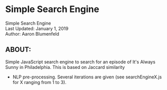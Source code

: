 # Simple Search Engine

Simple Search Engine <br>
Last Updated: January 1, 2019 <br>
Author: Aaron Blumenfeld

## ABOUT:

Simple JavaScript search engine to search for an episode of It's Always Sunny in Philadelphia. This is based on Jaccard similarity
+ NLP pre-processing. Several iterations are given (see searchEngineX.js for X ranging from 1 to 3).